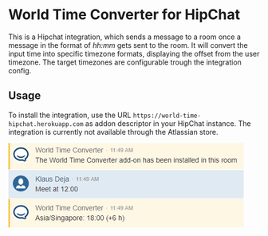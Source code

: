 # World Time Converter for HipChat

This is a Hipchat integration, which sends a message to a room once a message in the format of *hh:mm* gets sent to the room. It
will convert the input time into specific timezone formats, displaying the offset from the user timezone.
The target timezones are configurable trough the integration config.

## Usage

To install the integration, use the URL `https://world-time-hipchat.herokuapp.com` as addon descriptor in your HipChat instance. The integration is currently not available through the Atlassian store.

![Example](example.png)